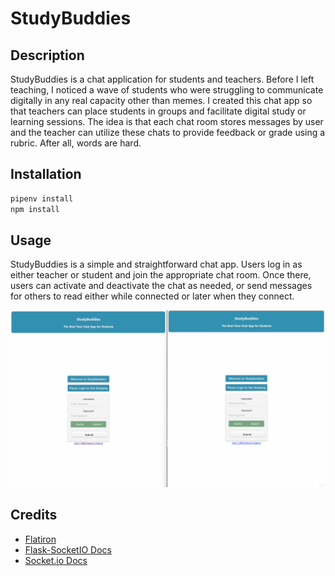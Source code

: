 # StudyBuddies

## Description

StudyBuddies is a chat application for students and teachers. Before I left teaching, I noticed a wave of students who were struggling to communicate digitally in any real capacity other than memes. I created this chat app so that teachers can place students in groups and facilitate digital study or learning sessions. The idea is that each chat room stores messages by user and the teacher can utilize these chats to provide feedback or grade using a rubric. After all, words are hard.

## Installation

```bash
pipenv install
npm install
```

## Usage

StudyBuddies is a simple and straightforward chat app.
Users log in as either teacher or student and join the appropriate chat room. Once there, users can activate and deactivate the chat as needed, or send messages for others to read either while connected or later when they connect.

![General Usage of StudyBuddies](client/src/media/StudyBuddiesGIF.gif)

## Credits

- [Flatiron](https://flatironschool.com/our-courses/)
- [Flask-SocketIO Docs](https://flask-socketio.readthedocs.io/en/latest/)
- [Socket.io Docs](https://socket.io/docs/v4/)